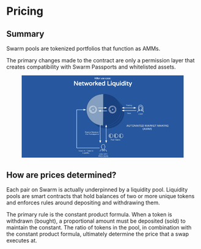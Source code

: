 # Pricing

## Summary

Swarm pools are tokenized portfolios that function as AMMs.

The primary changes made to the contract are only a permission layer that creates compatibility with Swarm Passports and whitelisted assets.

<figure><img src="../.gitbook/assets/Networked Liquidity.png" alt=""><figcaption></figcaption></figure>

## How are prices determined?

Each pair on Swarm is actually underpinned by a liquidity pool. Liquidity pools are smart contracts that hold balances of two or more unique tokens and enforces rules around depositing and withdrawing them.

The primary rule is the constant product formula. When a token is withdrawn (bought), a proportional amount must be deposited (sold) to maintain the constant. The ratio of tokens in the pool, in combination with the constant product formula, ultimately determine the price that a swap executes at.
